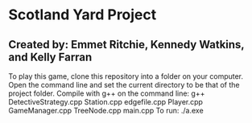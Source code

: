 # Scotland Yard Project
## Created by: Emmet Ritchie, Kennedy Watkins, and Kelly Farran

To play this game, clone this repository into a folder on your computer. Open the command line and set the current directory to be that of the project folder.
Compile with g++ on the command line: g++ DetectiveStrategy.cpp Station.cpp edgefile.cpp Player.cpp GameManager.cpp TreeNode.cpp main.cpp
To run: ./a.exe
